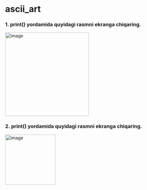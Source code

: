 # ascii_art 

### 1. print() yordamida quyidagi rasmni ekranga chiqaring.

<img width="271" alt="image" src="https://github.com/user-attachments/assets/320e9c6c-b9bd-4384-8ea7-29f110e59ea6" />

### 2. print() yordamida quyidagi rasmni ekranga chiqaring.

<img width="163" alt="image" src="https://github.com/user-attachments/assets/f2670fd2-b2dc-4323-9fb7-51a175bf0c8b" />
